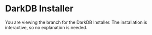 # DarkDB Installer
You are viewing the branch for the DarkDB Installer.
The installation is interactive, so no explanation is needed.
